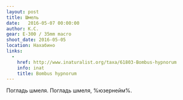 ```yaml
---
layout: post
title: Шмель
date:   2016-05-07 00:00:00
author: К.С.
gear: E-300 / 35mm macro
shoot_date: 2016-05-05
location: Нахабино
links:
  -
    href: http://www.inaturalist.org/taxa/61803-Bombus-hypnorum
    info: inat
    title: Bombus hypnorum
---
```


Погладь шмеля. Погладь шмеля, %юзернейм%.
